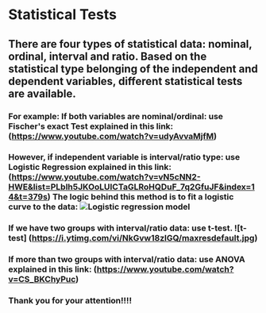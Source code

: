 # Statistical Tests

## There are four types of statistical data: **nominal, ordinal, interval** and **ratio**. Based on the statistical type belonging of the independent and dependent variables, different statistical tests are available. 

### For example: If both variables are nominal/ordinal: use Fischer's exact Test explained in this link: (https://www.youtube.com/watch?v=udyAvvaMjfM)

### However, if independent variable is interval/ratio type: use Logistic Regression explained in this link: (https://www.youtube.com/watch?v=vN5cNN2-HWE&list=PLblh5JKOoLUICTaGLRoHQDuF_7q2GfuJF&index=14&t=379s) The logic behind this method is to fit a logistic curve to the data: ![Logistic regression model](https://miro.medium.com/max/1400/1*UgYbimgPXf6XXxMy2yqRLw.png)

### If we have two groups with interval/ratio data: use **t-test**. ![t-test] (https://i.ytimg.com/vi/NkGvw18zlGQ/maxresdefault.jpg)

### If more than two groups with interval/ratio data: use **ANOVA** explained in this link: (https://www.youtube.com/watch?v=CS_BKChyPuc)

### Thank you for your attention!!!!
